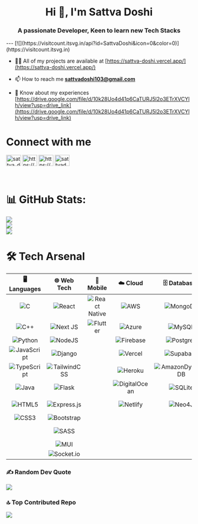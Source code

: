 <h1 align="center">Hi 👋, I'm Sattva Doshi</h1>
<h3 align="center">A passionate Developer, Keen to learn new Tech Stacks</h3>
---
[![](https://visitcount.itsvg.in/api?id=SattvaDoshi&icon=0&color=0)](https://visitcount.itsvg.in)


- 👨‍💻 All of my projects are available at [https://sattva-doshi.vercel.app/](https://sattva-doshi.vercel.app/)

- 📫 How to reach me **sattvadoshi103@gmail.com**

- 📄 Know about my experiences [https://drive.google.com/file/d/10k28Uo4d41p6CaTURJ5l2o3ETrXVCYlh/view?usp=drive_link](https://drive.google.com/file/d/10k28Uo4d41p6CaTURJ5l2o3ETrXVCYlh/view?usp=drive_link)

# Connect with me
<p align="left">
<a href="https://twitter.com/sattva_doshi" target="blank"><img align="center" src="https://raw.githubusercontent.com/rahuldkjain/github-profile-readme-generator/master/src/images/icons/Social/twitter.svg" alt="sattva_doshi" height="30" width="40" /></a>
<a href="https://linkedin.com/in/https://www.linkedin.com/in/sattva-doshi-37b0851bb/" target="blank"><img align="center" src="https://raw.githubusercontent.com/rahuldkjain/github-profile-readme-generator/master/src/images/icons/Social/linked-in-alt.svg" alt="https://www.linkedin.com/in/sattva-doshi-37b0851bb/" height="30" width="40" /></a>
<a href="https://instagram.com/https://www.instagram.com/__sattva__10/" target="blank"><img align="center" src="https://raw.githubusercontent.com/rahuldkjain/github-profile-readme-generator/master/src/images/icons/Social/instagram.svg" alt="https://www.instagram.com/__sattva__10/" height="30" width="40" /></a>
<a href="https://www.leetcode.com/sattvadoshi103" target="blank"><img align="center" src="https://raw.githubusercontent.com/rahuldkjain/github-profile-readme-generator/master/src/images/icons/Social/leet-code.svg" alt="sattvadoshi103" height="30" width="40" /></a>
</p>
<br/>


# 📊 GitHub Stats:
![](https://github-readme-stats.vercel.app/api?username=SattvaDoshi&theme=dark&hide_border=false&include_all_commits=true&count_private=false)<br/>
![](https://github-readme-streak-stats.herokuapp.com/?user=SattvaDoshi&theme=dark&hide_border=false)<br/>
![](https://github-readme-stats.vercel.app/api/top-langs/?username=SattvaDoshi&theme=dark&hide_border=false&include_all_commits=true&count_private=false&layout=compact)

# 🛠️ Tech Arsenal

| 🖥️ Languages | 🌐 Web Tech | 📱 Mobile | ☁️ Cloud | 🗄️ Databases | 🔧 Tools | 🧠 AI/ML |
|:------------:|:-----------:|:---------:|:--------:|:-------------:|:--------:|:--------:|
| ![C](https://img.shields.io/badge/c-%2300599C.svg?style=flat-square&logo=c&logoColor=white) | ![React](https://img.shields.io/badge/react-%2320232a.svg?style=flat-square&logo=react&logoColor=%2361DAFB) | ![React Native](https://img.shields.io/badge/react_native-%2320232a.svg?style=flat-square&logo=react&logoColor=%2361DAFB) | ![AWS](https://img.shields.io/badge/AWS-%23FF9900.svg?style=flat-square&logo=amazon-aws&logoColor=white) | ![MongoDB](https://img.shields.io/badge/MongoDB-%234ea94b.svg?style=flat-square&logo=mongodb&logoColor=white) | ![Git](https://img.shields.io/badge/git-%23F05033.svg?style=flat-square&logo=git&logoColor=white) | ![TensorFlow](https://img.shields.io/badge/TensorFlow-%23FF6F00.svg?style=flat-square&logo=TensorFlow&logoColor=white) |
| ![C++](https://img.shields.io/badge/c++-%2300599C.svg?style=flat-square&logo=c%2B%2B&logoColor=white) | ![Next JS](https://img.shields.io/badge/Next-black?style=flat-square&logo=next.js&logoColor=white) | ![Flutter](https://img.shields.io/badge/Flutter-%2302569B.svg?style=flat-square&logo=Flutter&logoColor=white) | ![Azure](https://img.shields.io/badge/azure-%230072C6.svg?style=flat-square&logo=microsoftazure&logoColor=white) | ![MySQL](https://img.shields.io/badge/mysql-4479A1.svg?style=flat-square&logo=mysql&logoColor=white) | ![GitHub](https://img.shields.io/badge/github-%23121011.svg?style=flat-square&logo=github&logoColor=white) | ![scikit-learn](https://img.shields.io/badge/scikit--learn-%23F7931E.svg?style=flat-square&logo=scikit-learn&logoColor=white) |
| ![Python](https://img.shields.io/badge/python-3670A0?style=flat-square&logo=python&logoColor=ffdd54) | ![NodeJS](https://img.shields.io/badge/node.js-6DA55F?style=flat-square&logo=node.js&logoColor=white) |  | ![Firebase](https://img.shields.io/badge/firebase-%23039BE5.svg?style=flat-square&logo=firebase) | ![Postgres](https://img.shields.io/badge/postgres-%23316192.svg?style=flat-square&logo=postgresql&logoColor=white) | ![Vite](https://img.shields.io/badge/vite-%23646CFF.svg?style=flat-square&logo=vite&logoColor=white) | ![Pandas](https://img.shields.io/badge/pandas-%23150458.svg?style=flat-square&logo=pandas&logoColor=white) |
| ![JavaScript](https://img.shields.io/badge/javascript-%23323330.svg?style=flat-square&logo=javascript&logoColor=%23F7DF1E) | ![Django](https://img.shields.io/badge/django-%23092E20.svg?style=flat-square&logo=django&logoColor=white) |  | ![Vercel](https://img.shields.io/badge/vercel-%23000000.svg?style=flat-square&logo=vercel&logoColor=white) | ![Supabase](https://img.shields.io/badge/Supabase-3ECF8E?style=flat-square&logo=supabase&logoColor=white) | ![NPM](https://img.shields.io/badge/NPM-%23CB3837.svg?style=flat-square&logo=npm&logoColor=white) | ![NumPy](https://img.shields.io/badge/numpy-%23013243.svg?style=flat-square&logo=numpy&logoColor=white) |
| ![TypeScript](https://img.shields.io/badge/typescript-%23007ACC.svg?style=flat-square&logo=typescript&logoColor=white) | ![TailwindCSS](https://img.shields.io/badge/tailwindcss-%2338B2AC.svg?style=flat-square&logo=tailwind-css&logoColor=white) |  | ![Heroku](https://img.shields.io/badge/heroku-%23430098.svg?style=flat-square&logo=heroku&logoColor=white) | ![AmazonDynamoDB](https://img.shields.io/badge/Amazon%20DynamoDB-4053D6?style=flat-square&logo=Amazon%20DynamoDB&logoColor=white) | ![Figma](https://img.shields.io/badge/figma-%23F24E1E.svg?style=flat-square&logo=figma&logoColor=white) | ![Matplotlib](https://img.shields.io/badge/Matplotlib-%23ffffff.svg?style=flat-square&logo=Matplotlib&logoColor=black) |
| ![Java](https://img.shields.io/badge/java-%23ED8B00.svg?style=flat-square&logo=openjdk&logoColor=white) | ![Flask](https://img.shields.io/badge/flask-%23000.svg?style=flat-square&logo=flask&logoColor=white) |  | ![DigitalOcean](https://img.shields.io/badge/DigitalOcean-%230167ff.svg?style=flat-square&logo=digitalOcean&logoColor=white) | ![SQLite](https://img.shields.io/badge/sqlite-%2307405e.svg?style=flat-square&logo=sqlite&logoColor=white) | ![Docker](https://img.shields.io/badge/docker-%230db7ed.svg?style=flat-square&logo=docker&logoColor=white) | ![Plotly](https://img.shields.io/badge/Plotly-%233F4F75.svg?style=flat-square&logo=plotly&logoColor=white) |
| ![HTML5](https://img.shields.io/badge/html5-%23E34F26.svg?style=flat-square&logo=html5&logoColor=white) | ![Express.js](https://img.shields.io/badge/express.js-%23404d59.svg?style=flat-square&logo=express&logoColor=%2361DAFB) |  | ![Netlify](https://img.shields.io/badge/netlify-%23000000.svg?style=flat-square&logo=netlify&logoColor=#00C7B7) | ![Neo4J](https://img.shields.io/badge/Neo4j-008CC1?style=flat-square&logo=neo4j&logoColor=white) | ![Postman](https://img.shields.io/badge/Postman-FF6C37?style=flat-square&logo=postman&logoColor=white) |  |
| ![CSS3](https://img.shields.io/badge/css3-%231572B6.svg?style=flat-square&logo=css3&logoColor=white) | ![Bootstrap](https://img.shields.io/badge/bootstrap-%238511FA.svg?style=flat-square&logo=bootstrap&logoColor=white) |  |  |  | ![Yarn](https://img.shields.io/badge/yarn-%232C8EBB.svg?style=flat-square&logo=yarn&logoColor=white) |  |
|  | ![SASS](https://img.shields.io/badge/SASS-hotpink.svg?style=flat-square&logo=SASS&logoColor=white) |  |  |  | ![Webpack](https://img.shields.io/badge/webpack-%238DD6F9.svg?style=flat-square&logo=webpack&logoColor=black) |  |
|  | ![MUI](https://img.shields.io/badge/MUI-%230081CB.svg?style=flat-square&logo=mui&logoColor=white) |  |  |  | ![ESLint](https://img.shields.io/badge/ESLint-4B3263?style=flat-square&logo=eslint&logoColor=white) |  |
|  | ![Socket.io](https://img.shields.io/badge/Socket.io-black?style=flat-square&logo=socket.io&badgeColor=010101) |  |  |  | ![Babel](https://img.shields.io/badge/Babel-F9DC3e?style=flat-square&logo=babel&logoColor=black) |  |


### ✍️ Random Dev Quote
![](https://quotes-github-readme.vercel.app/api?type=horizontal&theme=radical)

### 🔝 Top Contributed Repo
![](https://github-contributor-stats.vercel.app/api?username=SattvaDoshi&limit=5&theme=dark&combine_all_yearly_contributions=true)




